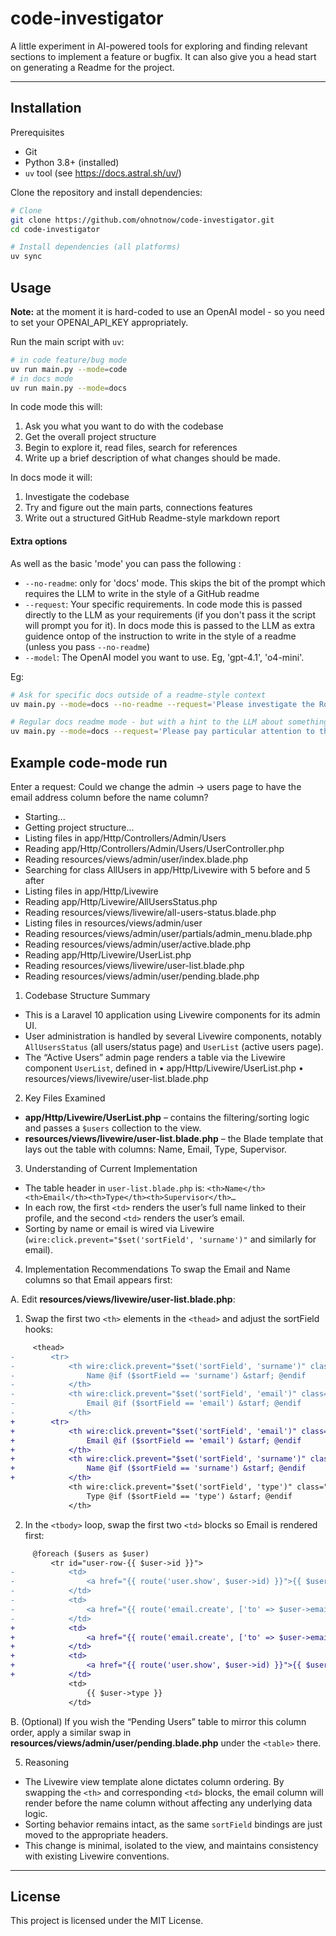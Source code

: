 # code-investigator

A little experiment in AI-powered tools for exploring and finding relevant sections to implement a feature or bugfix.  It can
also give you a head start on generating a Readme for the project.

---

## Installation

Prerequisites
- Git
- Python 3.8+ (installed)
- `uv` tool (see https://docs.astral.sh/uv/)

Clone the repository and install dependencies:

```bash
# Clone
git clone https://github.com/ohnotnow/code-investigator.git
cd code-investigator

# Install dependencies (all platforms)
uv sync
```

## Usage

**Note:** at the moment it is hard-coded to use an OpenAI model - so you need to set your OPENAI_API_KEY appropriately.

Run the main script with `uv`:

```bash
# in code feature/bug mode
uv run main.py --mode=code
# in docs mode
uv run main.py --mode=docs
```

In code mode this will:

1. Ask you what you want to do with the codebase
2. Get the overall project structure
3. Begin to explore it, read files, search for references
4. Write up a brief description of what changes should be made.

In docs mode it will:

1. Investigate the codebase
2. Try and figure out the main parts, connections features
3. Write out a structured GitHub Readme-style markdown report

#### Extra options
As well as the basic 'mode' you can pass the following :
- `--no-readme`: only for 'docs' mode.  This skips the bit of the prompt which requires the LLM to write in the style of a GitHub readme
- `--request`: Your specific requirements.  In code mode this is passed directly to the LLM as your requirements (if you don't pass it the script will prompt you for it).  In docs mode this is passed to the LLM as extra guidence ontop of the instruction to write in the style of a readme (unless you pass `--no-readme`)
- `--model`: The OpenAI model you want to use.  Eg, 'gpt-4.1', 'o4-mini'.

Eg:
```bash
# Ask for specific docs outside of a readme-style context
uv main.py --mode=docs --no-readme --request='Please investigate the RoomBooking feature and document how it works, both front and back end. Also what tests are in place'

# Regular docs readme mode - but with a hint to the LLM about something it might not focus on itself
uv main.py --mode=docs --request='Please pay particular attention to the GDPR code'
```

## Example code-mode run

Enter a request: Could we change the admin -> users page to have the email address column before the name column?

- Starting...
- Getting project structure...
- Listing files in app/Http/Controllers/Admin/Users
- Reading app/Http/Controllers/Admin/Users/UserController.php
- Reading resources/views/admin/user/index.blade.php
- Searching for class AllUsers in app/Http/Livewire with 5 before and 5 after
- Listing files in app/Http/Livewire
- Reading app/Http/Livewire/AllUsersStatus.php
- Reading resources/views/livewire/all-users-status.blade.php
- Listing files in resources/views/admin/user
- Reading resources/views/admin/user/partials/admin_menu.blade.php
- Reading resources/views/admin/user/active.blade.php
- Reading app/Http/Livewire/UserList.php
- Reading resources/views/livewire/user-list.blade.php
- Reading resources/views/admin/user/pending.blade.php

1. Codebase Structure Summary
- This is a Laravel 10 application using Livewire components for its admin UI.
- User administration is handled by several Livewire components, notably `AllUsersStatus` (all users/status page) and `UserList` (active users page).
- The “Active Users” admin page renders a table via the Livewire component `UserList`, defined in
  • app/Http/Livewire/UserList.php
  • resources/views/livewire/user-list.blade.php

2. Key Files Examined
- **app/Http/Livewire/UserList.php** – contains the filtering/sorting logic and passes a `$users` collection to the view.
- **resources/views/livewire/user-list.blade.php** – the Blade template that lays out the table with columns: Name, Email, Type, Supervisor.

3. Understanding of Current Implementation
- The table header in `user-list.blade.php` is:
    `<th>Name</th><th>Email</th><th>Type</th><th>Supervisor</th>…`
- In each row, the first `<td>` renders the user’s full name linked to their profile, and the second `<td>` renders the user’s email.
- Sorting by name or email is wired via Livewire (`wire:click.prevent="$set('sortField', 'surname')"` and similarly for email).

4. Implementation Recommendations
To swap the Email and Name columns so that Email appears first:

A. Edit **resources/views/livewire/user-list.blade.php**:

  1. Swap the first two `<th>` elements in the `<thead>` and adjust the sortField hooks:

```diff
     <thead>
-        <tr>
-            <th wire:click.prevent="$set('sortField', 'surname')" class="cursor-pointer">
-                Name @if ($sortField == 'surname') &starf; @endif
-            </th>
-            <th wire:click.prevent="$set('sortField', 'email')" class="cursor-pointer">
-                Email @if ($sortField == 'email') &starf; @endif
-            </th>
+        <tr>
+            <th wire:click.prevent="$set('sortField', 'email')" class="cursor-pointer">
+                Email @if ($sortField == 'email') &starf; @endif
+            </th>
+            <th wire:click.prevent="$set('sortField', 'surname')" class="cursor-pointer">
+                Name @if ($sortField == 'surname') &starf; @endif
+            </th>
             <th wire:click.prevent="$set('sortField', 'type')" class="cursor-pointer">
                 Type @if ($sortField == 'type') &starf; @endif
             </th>
```

  2. In the `<tbody>` loop, swap the first two `<td>` blocks so Email is rendered first:

```diff
     @foreach ($users as $user)
         <tr id="user-row-{{ $user->id }}">
-            <td>
-                <a href="{{ route('user.show', $user->id) }}">{{ $user->full_name }}</a>
-            </td>
-            <td>
-                <a href="{{ route('email.create', ['to' => $user->email]) }}">{{ $user->email }}</a>
-            </td>
+            <td>
+                <a href="{{ route('email.create', ['to' => $user->email]) }}">{{ $user->email }}</a>
+            </td>
+            <td>
+                <a href="{{ route('user.show', $user->id) }}">{{ $user->full_name }}</a>
+            </td>
             <td>
                 {{ $user->type }}
             </td>
```

B. (Optional) If you wish the “Pending Users” table to mirror this column order, apply a similar swap in
   **resources/views/admin/user/pending.blade.php** under the `<table>` there.

5. Reasoning
- The Livewire view template alone dictates column ordering. By swapping the `<th>` and corresponding `<td>` blocks, the email column will render before the name column without affecting any underlying data logic.
- Sorting behavior remains intact, as the same `sortField` bindings are just moved to the appropriate headers.
- This change is minimal, isolated to the view, and maintains consistency with existing Livewire conventions.

---

## License

This project is licensed under the MIT License.
